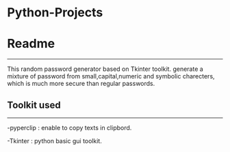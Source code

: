 # Python-Projects
# Readme
*******************
 This random password generator based on Tkinter toolkit. generate a mixture of password from small,capital,numeric and symbolic charecters, 
 which is much more secure than regular passwords.

## Toolkit used
***********************
-pyperclip : enable to copy texts in clipbord. 

-Tkinter   : python basic gui toolkit.
